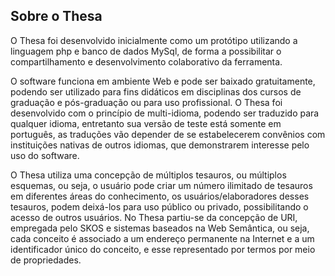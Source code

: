 <h2>Sobre o Thesa</h2>
O Thesa foi desenvolvido inicialmente como um protótipo utilizando a linguagem php e banco de dados MySql, de forma a possibilitar o compartilhamento e desenvolvimento colaborativo da ferramenta.

O software funciona em ambiente Web e pode ser baixado gratuitamente, podendo ser utilizado para fins didáticos em disciplinas dos cursos de graduação e pós-graduação ou para uso profissional. O Thesa foi desenvolvido com o princípio de multi-idioma, podendo ser traduzido para qualquer idioma, entretanto sua versão de teste está somente em português, as traduções vão depender de se estabelecerem convênios com instituições nativas de outros idiomas, que demonstrarem interesse pelo uso do software.

O Thesa utiliza uma concepção de múltiplos tesauros, ou múltiplos esquemas, ou seja, o usuário pode criar um número ilimitado de tesauros em diferentes áreas do conhecimento, os usuários/elaboradores desses tesauros, podem deixá-los para uso público ou privado, possibilitando o acesso de outros usuários. No Thesa partiu-se da concepção de URI, empregada pelo SKOS e sistemas baseados na Web Semântica, ou seja, cada conceito é associado a um endereço permanente na Internet e a um identificador único do conceito, e esse representado por termos por meio de propriedades.
